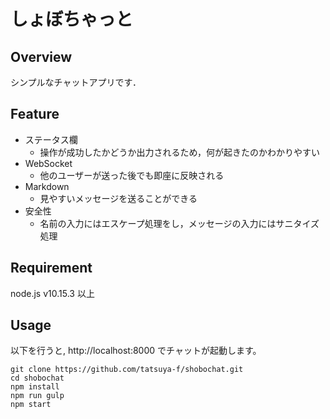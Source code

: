 
# しょぼちゃっと

## Overview
シンプルなチャットアプリです．

## Feature
- ステータス欄
    - 操作が成功したかどうか出力されるため，何が起きたのかわかりやすい
- WebSocket
    - 他のユーザーが送った後でも即座に反映される
- Markdown
    - 見やすいメッセージを送ることができる
- 安全性
    - 名前の入力にはエスケープ処理をし，メッセージの入力にはサニタイズ処理

## Requirement
node.js v10.15.3 以上

## Usage
以下を行うと, http://localhost:8000 でチャットが起動します。
```
git clone https://github.com/tatsuya-f/shobochat.git
cd shobochat
npm install
npm run gulp
npm start
```
